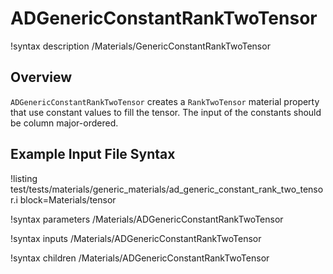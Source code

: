 # ADGenericConstantRankTwoTensor

!syntax description /Materials/GenericConstantRankTwoTensor

## Overview

`ADGenericConstantRankTwoTensor` creates a `RankTwoTensor` material property that use
constant values to fill the tensor. The input of the constants should be column major-ordered.

## Example Input File Syntax

!listing test/tests/materials/generic_materials/ad_generic_constant_rank_two_tensor.i block=Materials/tensor

!syntax parameters /Materials/ADGenericConstantRankTwoTensor

!syntax inputs /Materials/ADGenericConstantRankTwoTensor

!syntax children /Materials/ADGenericConstantRankTwoTensor
